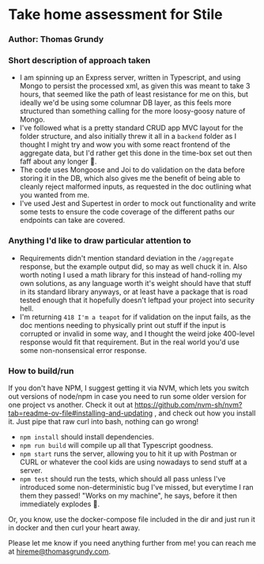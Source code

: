 # Take home assessment for Stile

### Author: Thomas Grundy

### Short description of approach taken
- I am spinning up an Express server, written in Typescript, and using Mongo to persist the processed xml, as given this was meant to take 3 hours, that seemed like the path of least resistance for me on this, but ideally we'd be using some columnar DB layer, as this feels more structured than something calling for the more loosy-goosy nature of Mongo.
- I've followed what is a pretty standard CRUD app MVC layout for the folder structure, and also initially threw it all in a `backend` folder as I thought I might try and wow you with some react frontend of the aggregate data, but I'd rather get this done in the time-box set out then faff about any longer 🤣.
- The code uses Mongoose and Joi to do validation on the data before storing it in the DB, which also gives me the benefit of being able to cleanly reject malformed inputs, as requested in the doc outlining what you wanted from me.
- I've used Jest and Supertest in order to mock out functionality and write some tests to ensure the code coverage of the different paths our endpoints can take are covered.

### Anything I'd like to draw particular attention to
- Requirements didn't mention standard deviation in the `/aggregate` response, but the example output did, so may as well chuck it in. Also worth noting I used a math library for this instead of hand-rolling my own solutions, as any language worth it's weight should have that stuff in its standard library anyways, or at least have a package that is road
tested enough that it hopefully doesn't leftpad your project into security hell.
- I'm returning `418 I'm a teapot` for if validation on the input fails, as the doc mentions needing to physically print out stuff if the input is corrupted or invalid in some way, and I thought the weird joke 400-level response would fit that requirement. But in the real world you'd use some non-nonsensical error response.

### How to build/run
If you don't have NPM, I suggest getting it via NVM, which lets you switch out versions of node/npm in case you need to run some older version for one project vs another.
Check it out at https://github.com/nvm-sh/nvm?tab=readme-ov-file#installing-and-updating , and check out how you install it. Just pipe that raw curl into bash, nothing can go wrong!

- `npm install` should install dependencies.
- `npm run build` will compile up all that Typescript goodness.
- `npm start` runs the server, allowing you to hit it up with Postman or CURL or whatever the cool kids are using nowadays to send stuff at a server.
- `npm test` should run the tests, which should all pass unless I've introduced some non-deterministic bug I've missed, but everytime I ran them they passed! "Works on my machine", he says, before it then immediately explodes 🤞.

Or, you know, use the docker-compose file included in the dir and just run it in docker and then curl your heart away.

Please let me know if you need anything further from me! you can reach me at hireme@thomasgrundy.com.